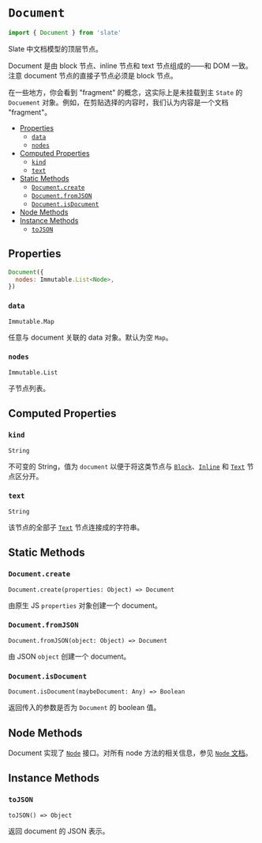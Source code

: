 
# `Document`

```js
import { Document } from 'slate'
```

Slate 中文档模型的顶层节点。

Document 是由 block 节点、inline 节点和 text 节点组成的——和 DOM 一致。注意 document 节点的直接子节点必须是 block 节点。

在一些地方，你会看到 "fragment" 的概念，这实际上是未挂载到主 `State` 的 `Docuement` 对象。例如，在剪贴选择的内容时，我们认为内容是一个文档 "fragment"。

- [Properties](#properties)
  - [`data`](#data)
  - [`nodes`](#nodes)
- [Computed Properties](#computed-properties)
  - [`kind`](#kind)
  - [`text`](#text)
- [Static Methods](#static-methods)
  - [`Document.create`](#documentcreate)
  - [`Document.fromJSON`](#documentfromjson)
  - [`Document.isDocument`](#documentisdocument)
- [Node Methods](#node-methods)
- [Instance Methods](#instance-methods)
  - [`toJSON`](#tojson)


## Properties

```js
Document({
  nodes: Immutable.List<Node>,
})
```

### `data`
`Immutable.Map`

任意与 document 关联的 data 对象。默认为空 `Map`。

### `nodes`
`Immutable.List`

子节点列表。


## Computed Properties

### `kind`
`String`

不可变的 String，值为 `document` 以便于将这类节点与 [`Block`](./block.md)、[`Inline`](./inline.md) 和 [`Text`](./text.md) 节点区分开。

### `text`
`String`

该节点的全部子 [`Text`](./text.md) 节点连接成的字符串。


## Static Methods

### `Document.create`
`Document.create(properties: Object) => Document`

由原生 JS `properties` 对象创建一个 document。

### `Document.fromJSON`
`Document.fromJSON(object: Object) => Document`

由 JSON `object` 创建一个 document。

### `Document.isDocument`
`Document.isDocument(maybeDocument: Any) => Boolean`

返回传入的参数是否为 `Document` 的 boolean 值。


## Node Methods

Document 实现了 [`Node`](./node.md) 接口。对所有 node 方法的相关信息，参见 [`Node` 文档](./node.md)。


## Instance Methods

### `toJSON`
`toJSON() => Object`

返回 document 的 JSON 表示。
